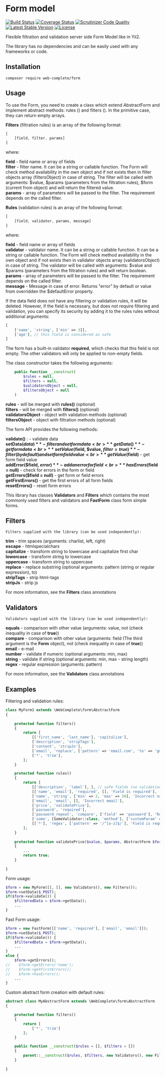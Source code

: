 # Form model

[![Build Status](https://travis-ci.org/web-complete/form.svg?branch=master)](https://travis-ci.org/web-complete/form)
[![Coverage Status](https://coveralls.io/repos/github/web-complete/form/badge.svg?branch=master)](https://coveralls.io/github/web-complete/form?branch=master)
[![Scrutinizer Code Quality](https://scrutinizer-ci.com/g/web-complete/form/badges/quality-score.png?b=master)](https://scrutinizer-ci.com/g/web-complete/form/?branch=master)
[![Latest Stable Version](https://poser.pugx.org/web-complete/form/version)](https://packagist.org/packages/web-complete/form)
[![License](https://poser.pugx.org/web-complete/form/license)](https://packagist.org/packages/web-complete/form)

Flexible filtration and validation server side Form Model like in Yii2.

The library has no dependencies and can be easily used with any frameworks or code.

## Installation

```
composer require web-complete/form
```

## Usage

To use the Form, you need to create a class which extend AbstractForm and implement abstract methods: rules () and filters (). In the primitive case, they can return empty arrays.

**Filters** (filtration rules) is an array of the following format:
```php
[
    [field, filter, params]
]
```
where:

**field** - field name or array of fields<br>
**filter** - filter name. It can be a string or callable function. The Form will check method availability in the own object and if not exists then in filter objects array (filtersObject) in case of string. The filter will be called with arguments: $value, $params (parameters from the filtration rules), $form (current from object) and will return the filtered value.<br>
**params** - array of parameters will be passed to the filter. The requirement depends on the called filter.

**Rules** (validation rules) is an array of the following format:
```php
[
    [field, validator, params, message]
]
```
where:

**field** - field name or array of fields<br>
**validator** - validator name. It can be a string or callable function. It can be a string or callable function. The Form will check method availability in the own object and if not exists then in validator objects array (validatorsObject) in case of string. The validator will be called with arguments: $value and $params (parameters from the filtration rules) and will return boolean.<br>
**params** - array of parameters will be passed to the filter. The requirement depends on the called filter.<br>
**message** - Message in case of error. Returns "error" by default or value from overridden the $defaultError property.

If the data field does not have any filtering or validation rules, it will be deleted. However, if the field is necessary, but does not require filtering and validation, you can specify its security by adding it to the rules rules without additional arguments:
```php
[
    ['name', 'string', ['min' => 3]],
    ['age'], // this field is considered as safe
]
```

The form has a built-in validator **required**, which checks that this field is not empty. The other validators will only be applied to non-empty fields.

The class constructor takes the following arguments:

```php
    public function __construct(
        $rules = null,
        $filters = null,
        $validatorsObject = null,
        $filtersObject = null
    )
```

**rules** - will be merged with **rules()** (optional)<br>
**filters** - will be merged with **filters()** (optional)<br>
**validatorsObject** - object with validation methods (optional)<br>
**filtersObject** - object with filtration methods (optional)<br>

The form API provides the following methods:

**validate()** : - validate data<br>
**setData($data)** - filter and set form data<br>
**getData()** - get form data<br>
**setValue($field, $value, $filter = true)** - filter (by default) and set form field value<br>
**getValue($field)** - get form field value<br>
**addError($field, $error)** - add an error for field<br>
**hasErrors($field = null)** - check for errors in the form or field <br>
**getErrors($field = null)** - get form or field errors <br>
**getFirstErrors()** - get the first errors of all form fields <br>
**resetErrors()** - reset form errors <br>

This library has classes **Validators** and **Filters** which contains the most commonly used filters and validators and
**FastForm** class form simple forms.
 
## Filters
    Filters supplied with the library (can be used independently):

**trim** - trim spaces (arguments: charlist, left, right)<br>
**escape**  - htmlspecialchars<br>
**capitalize** - transform string to lowercase and capitalize first char<br>
**lowercase** - transform string to lowercase <br>
**uppercase** - transform string to uppercase <br>
**replace** - replace substring (optional arguments: pattern (string or regular expression), to)<br>
**stripTags** - strip html-tags <br>
**stripJs** - strip js <br>

For more information, see the **Filters** class annotations  

## Validators
    Validators supplied with the library (can be used independently):

**equals** - comparison with other value (arguments: value, not (check inequality in case of **true**))<br>
**compare** - comparison with other value (arguments: field (The third argument is the **Form** object), not (check inequality in case of **true**))<br>
**email** - e-mail <br>
**number** - validate if numeric (optional arguments: min, max) <br>
**string** - validate if string (optional arguments: min, max - string length) <br>
**regex** - regular expression (arguments: pattern) <br>

For more information, see the **Validators** class annotations  

## Examples

Filtering and validation rules:

```php
class MyForm1 extends \WebComplete\form\AbstractForm
{
    
    protected function filters()
    {
        return [
            [['first_name', 'last_name'], 'capitalize'],
            ['description', 'stripTags'],
            ['content', 'stripJs'],
            ['email', 'replace', ['pattern' => 'email.com', 'to' => 'gmail.com']],
            ['*', 'trim'],
        ];
    }

    protected function rules()
    {
        return [
            [['description', 'label'], ], // safe fields (no validation)
            [['name', 'email'], 'required', [], 'Field is required'],
            ['name', 'string', ['min' => 2, 'max' => 50], 'Incorrect name'],
            ['email', 'email', [], 'Incorrect email'],
            ['price', 'validatePrice'],
            ['password', 'required'],
            ['password_repeat', 'compare', ['field' => 'password'], 'Repeat password error'],
            ['some', [SomeValidator::class, 'method'], ['customParam' => 100], 'Incorrect'],
            [['*'], 'regex', ['pattern' => '/^[a-z]$/'], 'Field is required'],
        ];
    }
    
    protected function validatePrice($value, $params, AbstractForm $form)
    {
        ...
        return true;
    }
    
}
```

Form usage:

```php
$form = new MyForm([], [], new Validators(), new Filters());
$form->setData($_POST);
if($form->validate()) {
    $filteredData = $form->getData();
    ...
}
```

Fast Form usage:

```php
$form = new FastForm([['name', 'required'], ['email', 'email']]);
$form->setData($_POST);
if($form->validate()) {
    $filteredData = $form->getData();
    ...
}
else {
    $form->getErrors();
//    $form->getErrors('name');
//    $form->getFirstErrors();
//    $form->hasErrors();
    ...
}
```

Custom abstract form creation with default rules:
 
```php
abstract class MyAbstractForm extends \WebComplete\form\AbstractForm
{

    protected function filters()
    {
        return [
            ['*', 'trim'] 
        ];
    }

    public function __construct($rules = [], $filters = [])
    {
        parent::__construct($rules, $filters, new Validators(), new Filters();
    }
    
}
```